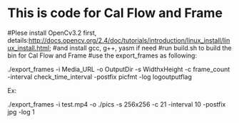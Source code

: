 # This is code for Cal Flow and Frame

#Plese install OpenCv3.2 first, details:http://docs.opencv.org/2.4/doc/tutorials/introduction/linux_install/linux_install.html;
#and install gcc, g++, yasm if need
#run build.sh to build the bin for Cal Flow and Frame
#use the export_frames as following:

./export_frames -i Media_URL -o OutputDir -s WidthxHeight -c frame_count -interval check_time_interval -postfix picfmt -log logoutputflag

Ex:

./export_frames -i test.mp4 -o ./pics -s 256x256 -c 21 -interval 10 -postfix jpg -log 1

